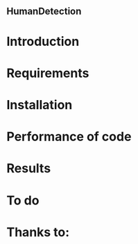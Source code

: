 ## HumanDetection

# Introduction

# Requirements

# Installation

# Performance of code

# Results

# To do 

# Thanks to:

